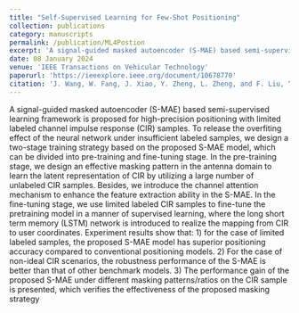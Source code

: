 ```yaml
---
title: "Self-Supervised Learning for Few-Shot Positioning"
collection: publications
category: manuscripts
permalink: /publication/ML4Postion
excerpt: 'A signal-guided masked autoencoder (S-MAE) based semi-supervised learning framework is proposed for high-precision positioning with limited labeled channel impulse response (CIR) samples. To release the overfiting effect of the neural network under insufficient labeled samples, we design a two-stage training strategy based on the proposed S-MAE model, which can be divided into pre-training and fine-tuning stage. The code is available at [MAE-Position](https://github.com/jiwang19/Generated-AI-for-positioning)'
date: 08 January 2024
venue: 'IEEE Transactions on Vehicular Technology'
paperurl: 'https://ieeexplore.ieee.org/document/10678770'
citation: 'J. Wang, W. Fang, J. Xiao, Y. Zheng, L. Zheng, and F. Liu, “Signal-Guided Masked Autoencoder for Wireless Positioning with Limited Labeled Data”, IEEE Transactions on Vehicular Technology, accept to appear. '
---
```


A signal-guided masked autoencoder (S-MAE) based semi-supervised learning framework is proposed for high-precision positioning with limited labeled channel impulse response (CIR) samples. To release the overfiting effect of
the neural network under insufficient labeled samples, we design
a two-stage training strategy based on the proposed S-MAE
model, which can be divided into pre-training and fine-tuning
stage. In the pre-training stage, we design an effective masking
pattern in the antenna domain to learn the latent representation
of CIR by utilizing a large number of unlabeled CIR samples. Besides, we introduce the channel attention mechanism to enhance
the feature extraction ability in the S-MAE. In the fine-tuning
stage, we use limited labeled CIR samples to fine-tune the pretraining model in a manner of supervised learning, where the long
short term memory (LSTM) network is introduced to realize the
mapping from CIR to user coordinates. Experiment results show
that: 1) for the case of limited labeled samples, the proposed
S-MAE model has superior positioning accuracy compared to
conventional positioning models. 2) For the case of non-ideal CIR
scenarios, the robustness performance of the S-MAE is better
than that of other benchmark models. 3) The performance gain
of the proposed S-MAE under different masking patterns/ratios
on the CIR sample is presented, which verifies the effectiveness
of the proposed masking strategy
